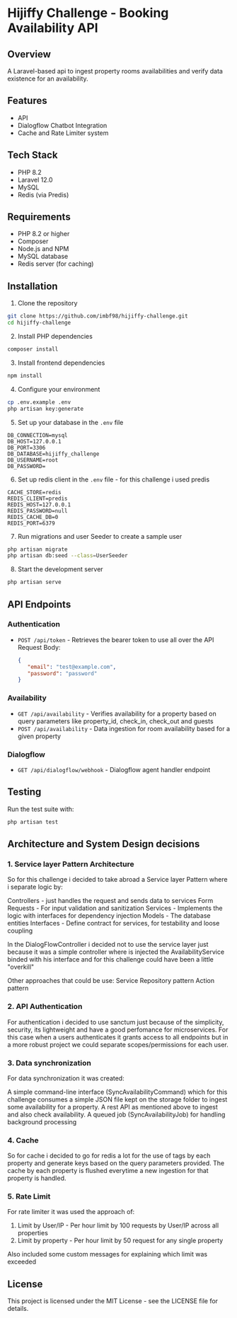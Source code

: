 # Hijiffy Challenge - Booking Availability API

## Overview
A Laravel-based api to ingest property rooms availabilities and verify data existence for an availability.

## Features
- API
- Dialogflow Chatbot Integration
- Cache and Rate Limiter system

## Tech Stack
- PHP 8.2
- Laravel 12.0
- MySQL
- Redis (via Predis)

## Requirements
- PHP 8.2 or higher
- Composer
- Node.js and NPM
- MySQL database
- Redis server (for caching)

## Installation

1. Clone the repository
```bash
git clone https://github.com/imbf98/hijiffy-challenge.git
cd hijiffy-challenge
```

2. Install PHP dependencies
```bash
composer install
```

3. Install frontend dependencies
```bash
npm install
```

4. Configure your environment
```bash
cp .env.example .env
php artisan key:generate
```

5. Set up your database in the `.env` file
```
DB_CONNECTION=mysql
DB_HOST=127.0.0.1
DB_PORT=3306
DB_DATABASE=hijiffy_challenge
DB_USERNAME=root
DB_PASSWORD=
```

6. Set up redis client in the `.env` file - for this challenge i used predis
```
CACHE_STORE=redis
REDIS_CLIENT=predis
REDIS_HOST=127.0.0.1
REDIS_PASSWORD=null
REDIS_CACHE_DB=0
REDIS_PORT=6379
```

7. Run migrations and user Seeder to create a sample user
```bash
php artisan migrate
php artisan db:seed --class=UserSeeder
```

8. Start the development server
```bash
php artisan serve
```

## API Endpoints

### Authentication
- `POST /api/token` - Retrieves the bearer token to use all over the API 
    Request Body:
     ```json
    {
        "email": "test@example.com",
        "password": "password"
    }
    ```

### Availability
- `GET /api/availability` - Verifies availability for a property based on query parameters like property_id, check_in, check_out and guests
- `POST /api/availability` - Data ingestion for room availability based for a given property

### Dialogflow
- `GET /api/dialogflow/webhook` - Dialogflow agent handler endpoint

## Testing
Run the test suite with:
```bash
php artisan test
```

## Architecture and System Design decisions

### 1. Service layer Pattern Architecture
So for this challenge i decided to take abroad a Service layer Pattern where i separate logic by:

Controllers - just handles the request and sends data to services
Form Requests - For input validation and sanitization
Services - Implements the logic with interfaces for dependency injection
Models - The database entities 
Interfaces - Define contract for services, for testability and loose coupling

In the DialogFlowController i decided not to use the service layer just because it was a simple controller where is injected the AvailabilityService binded with his interface and for this challenge could have been a little "overkill"

Other approaches that could be use:
Service Repository pattern
Action pattern

### 2. API Authentication

For authentication i decided to use sanctum just because of the simplicity, security, its lightweight and have a good perfomance for microservices. For this case when a users authenticates it grants access to all endpoints but in a more robust project we could separate scopes/permissions for each user.

### 3. Data synchronization

For data synchronization it was created:

A simple command-line interface (SyncAvailabilityCommand) which for this challenge consumes a simple JSON file kept on the storage folder to ingest some availability for a property.
A rest API as mentioned above to ingest and also check availability.
A queued job (SyncAvailabilityJob) for handling background processing

### 4. Cache

So for cache i decided to go for redis a lot for the use of tags by each property and generate keys based on the query parameters provided.
The cache by each property is flushed everytime a new ingestion for that property is handled.

### 5. Rate Limit

For rate limiter it was used the approach of:

1. Limit by User/IP - Per hour limit by 100 requests by User/IP across all properties
2. Limit by property - Per hour limit by 50 request for any single property

Also included some custom messages for explaining which limit was exceeded


## License
This project is licensed under the MIT License - see the LICENSE file for details.
